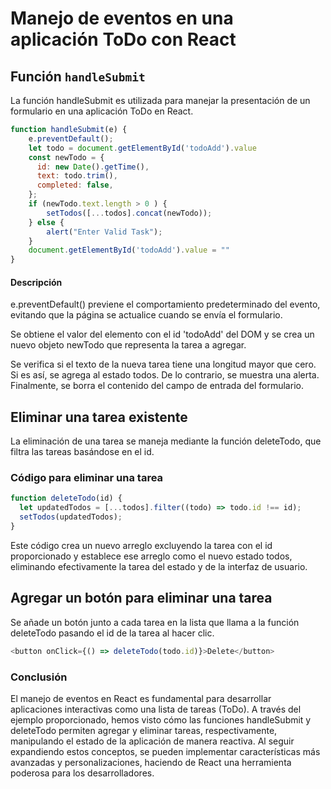 # Manejo de eventos en una aplicación ToDo con React

## Función `handleSubmit`

La función handleSubmit es utilizada para manejar la presentación de un formulario en una aplicación ToDo en React.

```javascript
function handleSubmit(e) {
    e.preventDefault();
    let todo = document.getElementById('todoAdd').value
    const newTodo = {
      id: new Date().getTime(),
      text: todo.trim(),
      completed: false,
    };
    if (newTodo.text.length > 0 ) {
        setTodos([...todos].concat(newTodo));
    } else {
        alert("Enter Valid Task");
    }
    document.getElementById('todoAdd').value = ""
}
```

#### Descripción
e.preventDefault() previene el comportamiento predeterminado del evento, evitando que la página se actualice cuando se envía el formulario.

Se obtiene el valor del elemento con el id 'todoAdd' del DOM y se crea un nuevo objeto newTodo que representa la tarea a agregar.

Se verifica si el texto de la nueva tarea tiene una longitud mayor que cero. Si es así, se agrega al estado todos. De lo contrario, se muestra una alerta.
Finalmente, se borra el contenido del campo de entrada del formulario.

## Eliminar una tarea existente

La eliminación de una tarea se maneja mediante la función deleteTodo, que filtra las tareas basándose en el id.

### Código para eliminar una tarea

```javascript
function deleteTodo(id) {
  let updatedTodos = [...todos].filter((todo) => todo.id !== id);
  setTodos(updatedTodos);
}
```

Este código crea un nuevo arreglo excluyendo la tarea con el id proporcionado y establece ese arreglo como el nuevo estado todos, eliminando efectivamente la tarea del estado y de la interfaz de usuario.

## Agregar un botón para eliminar una tarea
Se añade un botón junto a cada tarea en la lista que llama a la función deleteTodo pasando el id de la tarea al hacer clic.
```javascript
<button onClick={() => deleteTodo(todo.id)}>Delete</button>
```

### Conclusión 
El manejo de eventos en React es fundamental para desarrollar aplicaciones interactivas como una lista de tareas (ToDo). A través del ejemplo proporcionado, hemos visto cómo las funciones handleSubmit y deleteTodo permiten agregar y eliminar tareas, respectivamente, manipulando el estado de la aplicación de manera reactiva. Al seguir expandiendo estos conceptos, se pueden implementar características más avanzadas y personalizaciones, haciendo de React una herramienta poderosa para los desarrolladores.

